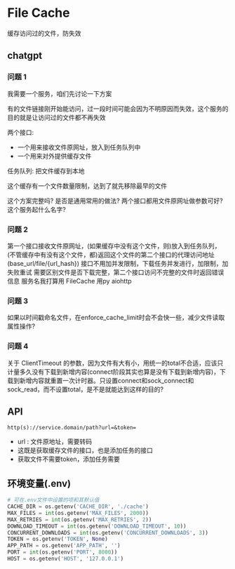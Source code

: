 # File Cache
缓存访问过的文件，防失效

## chatgpt
### 问题 1
我需要一个服务，咱们先讨论一下方案

有的文件链接刚开始能访问，过一段时间可能会因为不明原因而失效，这个服务的目的就是让访问过的文件都不再失效

两个接口:
- 一个用来接收文件原网址，放入到任务队列中
- 一个用来对外提供缓存文件

任务队列: 把文件缓存到本地

这个缓存有一个文件数量限制，达到了就先移除最早的文件

这个方案完整吗? 是否是通用常用的做法? 两个接口都用文件原网址做参数可好? 这个服务起什么名字?

### 问题 2
第一个接口接收文件原网址，(如果缓存中没有这个文件，则)放入到任务队列，(不管缓存中有没有这个文件，都)返回这个文件的第二个接口的代理访问地址(base_url/file/{url_hash})
接口不用加并发限制，下载任务并发进行，加限制，加失败重试
需要区别文件是否下载完整，第二个接口访问不完整的文件时返回错误信息
服务名我打算用 FileCache
用py aiohttp

### 问题 3
如果以时间戳命名文件，在enforce_cache_limit时会不会快一些，减少文件读取属性操作?

### 问题 4
关于 ClientTimeout 的参数，因为文件有大有小，用统一的total不合适，应该只计量多久没有下载到新增内容(connect阶段其实也算是没有下载到新增内容)，下载到新增内容就重置一次计时器。只设置connect和sock_connect和sock_read，而不设置total，是不是就能达到这样的目的?

## API
```
http(s)://service.domain/path?url=&token=
```
- url : 文件原地址，需要转码
- 这既是获取缓存文件的接口，也是添加任务的接口
- 获取文件不需要token，添加任务需要

## 环境变量(.env)
```python
# 可在.env文件中设置的项和其默认值
CACHE_DIR = os.getenv('CACHE_DIR', './cache')
MAX_FILES = int(os.getenv('MAX_FILES', 2000))
MAX_RETRIES = int(os.getenv('MAX_RETRIES', 2))
DOWNLOAD_TIMEOUT = int(os.getenv('DOWNLOAD_TIMEOUT', 10))
CONCURRENT_DOWNLOADS = int(os.getenv('CONCURRENT_DOWNLOADS', 3))
TOKEN = os.getenv('TOKEN', None)
APP_PATH = os.getenv('APP_PATH', '')
PORT = int(os.getenv('PORT', 8000))
HOST = os.getenv('HOST', '127.0.0.1')
```
